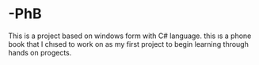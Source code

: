 # -PhB
This is a project based on windows form with C# language.
this ıs a phone book that I chısed to work on as my first project to begin learning through hands on progects.
